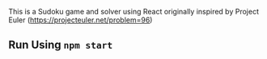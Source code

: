 This is a Sudoku game and solver using React originally inspired by Project Euler (https://projecteuler.net/problem=96)

## Run Using `npm start`
